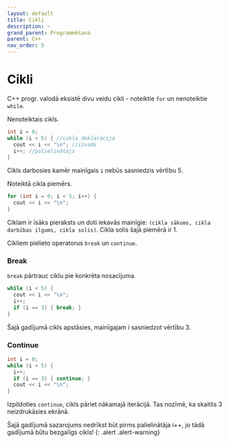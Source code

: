 ```yaml
---
layout: default
title: Cikli
description: ~
grand_parent: Programmēšana
parent: C++
nav_order: 5
---
```

# Cikli

C++ progr. valodā eksistē divu veidu cikli - noteiktie `for` un nenoteiktie `while`.

Nenoteiktais cikls.
~~~c++
int i = 0;
while (i < 5) { //cikla deklarācija
  cout << i << "\n"; //izvads
  i++; //palielinātājs
}
~~~
Cikls darbosies kamēr mainīgais `i` nebūs sasniedzis vērtību 5.

Noteiktā cikla piemērs.

~~~c++
for (int i = 0; i < 5; i++) {
  cout << i << "\n";
}
~~~
Ciklam ir īsāks pieraksts un doti iekavās mainīgie: `(cikla sākums, cikla darbības ilgums, cikla solis)`. Cikla solis šajā piemērā ir 1.

Cikliem pielieto operatorus `break` un `continue`.

### Break

`break` pārtrauc ciklu pie konkrēta nosacījuma.

~~~cpp
while (i < 5) {
  cout << i << "\n";
  i++;
  if (i == 3) { break; }
}
~~~

Šajā gadījumā cikls apstāsies, mainīgajam i sasniedzot vērtību 3.

### Continue

~~~cpp
int i = 0;
while (i < 5) {
  i++;
  if (i == 3) { continue; }
  cout << i << "\n";
}
~~~

Izpildoties `continue`, cikls pāriet nākamajā iterācijā. Tas nozīmē, ka skaitlis 3 neizdrukāsies ekrānā.

Šajā gadījumā sazarojums nedrīkst būt pirms palielinātāja i++, jo tādā gadījumā būtu bezgalīgs cikls!
{: .alert .alert-warning}